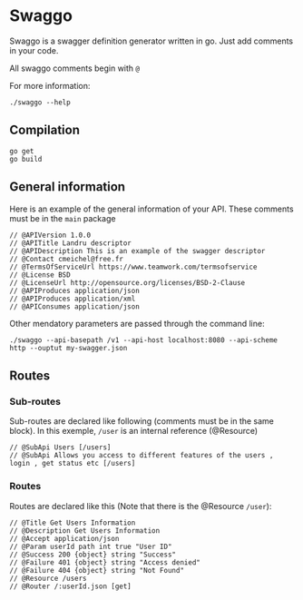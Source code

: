 # Swaggo

Swaggo is a swagger definition generator written in go.
Just  add comments in your code.

All swaggo comments begin with `@`

For more information:
```
./swaggo --help
```

## Compilation
```
go get
go build
```

## General information
Here is an example of the general information of your API. These comments must be in the `main` package
```
// @APIVersion 1.0.0
// @APITitle Landru descriptor
// @APIDescription This is an example of the swagger descriptor
// @Contact cmeichel@free.fr
// @TermsOfServiceUrl https://www.teamwork.com/termsofservice
// @License BSD
// @LicenseUrl http://opensource.org/licenses/BSD-2-Clause
// @APIProduces application/json
// @APIProduces application/xml
// @APIConsumes application/json
```
Other mendatory parameters are passed through the command line:
```
./swaggo --api-basepath /v1 --api-host localhost:8080 --api-scheme http --ouptut my-swagger.json
```

## Routes
### Sub-routes
Sub-routes are declared like following (comments must be in the same block). In this exemple, `/user` is an internal reference (@Resource)
```
// @SubApi Users [/users]
// @SubApi Allows you access to different features of the users , login , get status etc [/users]
```

### Routes
Routes are declared like this (Note that there is the @Resource `/user`):
```
// @Title Get Users Information
// @Description Get Users Information
// @Accept application/json
// @Param userId path int true "User ID"
// @Success 200 {object} string "Success"
// @Failure 401 {object} string "Access denied"
// @Failure 404 {object} string "Not Found"
// @Resource /users
// @Router /:userId.json [get]
```
